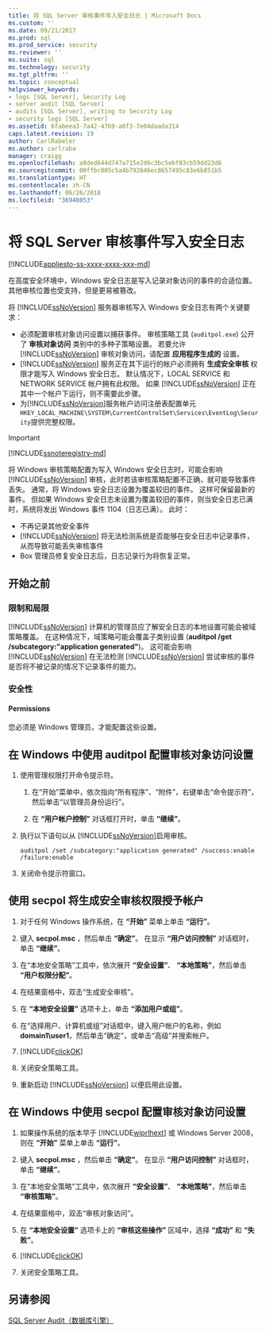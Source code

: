 ```yaml
---
title: 将 SQL Server 审核事件写入安全日志 | Microsoft Docs
ms.custom: ''
ms.date: 09/21/2017
ms.prod: sql
ms.prod_service: security
ms.reviewer: ''
ms.suite: sql
ms.technology: security
ms.tgt_pltfrm: ''
ms.topic: conceptual
helpviewer_keywords:
- logs [SQL Server], Security Log
- server audit [SQL Server]
- audits [SQL Server], writing to Security Log
- security logs [SQL Server]
ms.assetid: 6fabeea3-7a42-4769-a0f3-7e04daada314
caps.latest.revision: 19
author: CarlRabeler
ms.author: carlraba
manager: craigg
ms.openlocfilehash: a9ded644d747a715e2d6c3bc5ebf03cb59dd23d6
ms.sourcegitcommit: 00ffbc085c5a4b792646ec8657495c83e6b851b5
ms.translationtype: HT
ms.contentlocale: zh-CN
ms.lasthandoff: 06/26/2018
ms.locfileid: "36940853"
---
```

# <a name="write-sql-server-audit-events-to-the-security-log"></a>将 SQL Server 审核事件写入安全日志  
[!INCLUDE[appliesto-ss-xxxx-xxxx-xxx-md](../../../includes/appliesto-ss-xxxx-xxxx-xxx-md.md)]

在高度安全环境中，Windows 安全日志是写入记录对象访问的事件的合适位置。 其他审核位置也受支持，但是更易被篡改。  
  
 将 [!INCLUDE[ssNoVersion](../../../includes/ssnoversion-md.md)] 服务器审核写入 Windows 安全日志有两个关键要求：  
  
-   必须配置审核对象访问设置以捕获事件。 审核策略工具 (`auditpol.exe`) 公开了 **审核对象访问** 类别中的多种子策略设置。 若要允许 [!INCLUDE[ssNoVersion](../../../includes/ssnoversion-md.md)] 审核对象访问，请配置 **应用程序生成的** 设置。  
-   [!INCLUDE[ssNoVersion](../../../includes/ssnoversion-md.md)] 服务正在其下运行的帐户必须拥有 **生成安全审核** 权限才能写入 Windows 安全日志。 默认情况下，LOCAL SERVICE 和 NETWORK SERVICE 帐户拥有此权限。 如果 [!INCLUDE[ssNoVersion](../../../includes/ssnoversion-md.md)] 正在其中一个帐户下运行，则不需要此步骤。  
-   为[!INCLUDE[ssNoVersion](../../../includes/ssnoversion-md.md)]服务帐户访问注册表配置单元`HKEY_LOCAL_MACHINE\SYSTEM\CurrentControlSet\Services\EventLog\Security`提供完整权限。  

  > [!IMPORTANT]  
  > [!INCLUDE[ssnoteregistry-md](../../../includes/ssnoteregistry-md.md)]   
  
将 Windows 审核策略配置为写入 Windows 安全日志时，可能会影响 [!INCLUDE[ssNoVersion](../../../includes/ssnoversion-md.md)] 审核，此时若该审核策略配置不正确，就可能导致事件丢失。 通常，将 Windows 安全日志设置为覆盖较旧的事件。 这样可保留最新的事件。 但如果 Windows 安全日志未设置为覆盖较旧的事件，则当安全日志已满时，系统将发出 Windows 事件 1104（日志已满）。 此时：  
-   不再记录其他安全事件  
-   [!INCLUDE[ssNoVersion](../../../includes/ssnoversion-md.md)] 将无法检测系统是否能够在安全日志中记录事件，从而导致可能丢失审核事件  
-   Box 管理员修复安全日志后，日志记录行为将恢复正常。  
  
##  <a name="BeforeYouBegin"></a> 开始之前  
  
###  <a name="Restrictions"></a> 限制和局限  
 [!INCLUDE[ssNoVersion](../../../includes/ssnoversion-md.md)] 计算机的管理员应了解安全日志的本地设置可能会被域策略覆盖。 在这种情况下，域策略可能会覆盖子类别设置 (**auditpol /get /subcategory:"application generated"**)。 这可能会影响 [!INCLUDE[ssNoVersion](../../../includes/ssnoversion-md.md)] 在无法检测 [!INCLUDE[ssNoVersion](../../../includes/ssnoversion-md.md)] 尝试审核的事件是否将不被记录的情况下记录事件的能力。  
  
###  <a name="Security"></a> 安全性  
  
####  <a name="Permissions"></a> Permissions  
 您必须是 Windows 管理员，才能配置这些设置。  
  
##  <a name="auditpolAccess"></a> 在 Windows 中使用 auditpol 配置审核对象访问设置  
  
1.  使用管理权限打开命令提示符。  
  
    1.  在“开始”菜单中，依次指向“所有程序”、“附件”，右键单击“命令提示符”，然后单击“以管理员身份运行”。  
  
    2.  在 **“用户帐户控制”** 对话框打开时，单击 **“继续”**。  
  
2.  执行以下语句以从 [!INCLUDE[ssNoVersion](../../../includes/ssnoversion-md.md)]启用审核。  
  
    ```  
    auditpol /set /subcategory:"application generated" /success:enable /failure:enable  
    ```  
  
3.  关闭命令提示符窗口。  
  
##  <a name="secpolAccess"></a> 使用 secpol 将生成安全审核权限授予帐户  
  
1.  对于任何 Windows 操作系统，在 **“开始”** 菜单上单击 **“运行”**。  
  
2.  键入 **secpol.msc** ，然后单击 **“确定”**。 在显示 **“用户访问控制”** 对话框时，单击 **“继续”**。  
  
3.  在“本地安全策略”工具中，依次展开 **“安全设置”**、 **“本地策略”**，然后单击 **“用户权限分配”**。  
  
4.  在结果窗格中，双击“生成安全审核”。  
  
5.  在 **“本地安全设置”** 选项卡上，单击 **“添加用户或组”**。  
  
6.  在“选择用户、计算机或组”对话框中，键入用户帐户的名称，例如 **domain1\user1**，然后单击“确定”，或单击“高级”并搜索帐户。  
  
7.  [!INCLUDE[clickOK](../../../includes/clickok-md.md)]  
  
8.  关闭安全策略工具。  
  
9. 重新启动 [!INCLUDE[ssNoVersion](../../../includes/ssnoversion-md.md)] 以便启用此设置。  
  
##  <a name="secpolPermission"></a> 在 Windows 中使用 secpol 配置审核对象访问设置  
  
1.  如果操作系统的版本早于 [!INCLUDE[wiprlhext](../../../includes/wiprlhext-md.md)] 或 Windows Server 2008，则在 **“开始”** 菜单上单击 **“运行”**。  
  
2.  键入 **secpol.msc** ，然后单击 **“确定”**。 在显示 **“用户访问控制”** 对话框时，单击 **“继续”**。  
  
3.  在“本地安全策略”工具中，依次展开 **“安全设置”**、 **“本地策略”**，然后单击 **“审核策略”**。  
  
4.  在结果窗格中，双击“审核对象访问”。  
  
5.  在 **“本地安全设置”** 选项卡上的 **“审核这些操作”** 区域中，选择 **“成功”** 和 **“失败”**。  
  
6.  [!INCLUDE[clickOK](../../../includes/clickok-md.md)]  
  
7.  关闭安全策略工具。  
  
## <a name="see-also"></a>另请参阅  
 [SQL Server Audit（数据库引擎）](../../../relational-databases/security/auditing/sql-server-audit-database-engine.md)  
  
  
